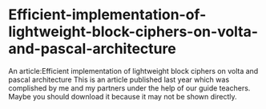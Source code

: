 # Efficient-implementation-of-lightweight-block-ciphers-on-volta-and-pascal-architecture
An article:Efficient implementation of lightweight block ciphers on volta and pascal architecture
This is an article published last year which was complished by me and my partners under the help of our guide teachers.
Maybe you should download it because it may not be shown directly.
